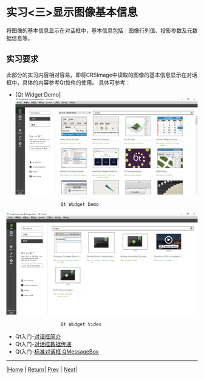 # 实习<三>显示图像基本信息
将图像的基本信息显示在对话框中，基本信息包括：图像行列值、投影参数及元数据信息等。

## 实习要求
此部分的实习内容相对容易，即将CRSImage中读取的图像的基本信息显示在对话框中，具体的内容参考Qt控件的使用。
具体可参考：
- [Qt Widget Demo]
![Qt_Widget](../Pics/Qt_widget.png)
```
					Qt Widget Demo
```

![Qt_Widget_Video](../Pics/Qt_widget_video.png)
```
					Qt Widget Video
```

- Qt入门-[对话框简介](https://www.devbean.net/2012/09/qt-study-road-2-dialogs-intro/)
- Qt入门-[对话框数据传递](https://www.devbean.net/2012/09/qt-study-road-2-data-between-dialogs/)
- Qt入门-[标准对话框 QMessageBox](https://www.devbean.net/2012/09/qt-study-road-2-standard-dialogs-qmessagebox/)

---
|[Home](https://cugwhp.github.io/OOPCPP/CourseDesign/CourseDesignNew.html#%E8%AF%BE%E8%AE%BE%E5%86%85%E5%AE%B9) | [Return](#实习要求)| [Prev](./D2_FileIO.md) | [Next](./D4_Statistics.md)|